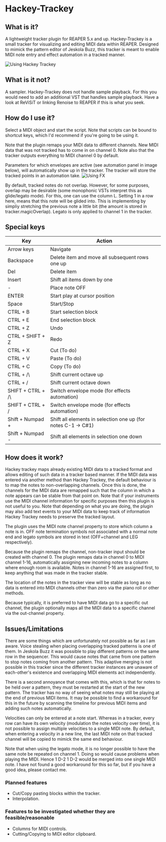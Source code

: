 # Hackey-Trackey
## What is it?
A lightweight tracker plugin for REAPER 5.x and up. Hackey-Trackey is a small 
tracker for visualizing and editing MIDI data within REAPER. Designed to mimick 
the pattern editor of Jeskola Buzz, this tracker is meant to enable MIDI note 
entry and effect automation in a tracked manner.

![Using Hackey Trackey](https://i.imgur.com/o6QXh8X.png)

## What is it not?
A sampler. Hackey-Trackey does not handle sample playback. For this you would 
need to add an additional VST that handles sample playback. Have a look at 
ReViSiT or linking Renoise to REAPER if this is what you seek.

## How do I use it?
Select a MIDI object and start the script. Note that scripts can be bound to 
shortcut keys, which I'd recommend if you're going to be using it.

Note that the plugin remaps your MIDI data to different channels. New MIDI 
data that was not tracked has to come in on channel 0. Note also that the 
tracker outputs everything to MIDI channel 0 by default.

Parameters for which envelopes are active (see automation panel in image below), 
will automatically show up in the tracker. The tracker will store the tracked 
points in an automation take.
![Using FX](https://i.imgur.com/pZ0TV7k.png)

By default, tracked notes do not overlap. However, for some purposes, overlap may be
desirable (some monophonic VSTs interpret this as glide/legato mode). For this, one can 
use the column L. Setting 1 in a row here, means that this note will be glided into. 
This is implementing by simpliy stretching the previous note a little bit (the amount 
is stored in tracker.magicOverlap). Legato is only applied to channel 1 in the tracker.

## Special keys
| Key                   | Action 								|
| --------------------- | --------------------------------------------------------------------- |
| Arrow keys 		| Navigate								|
| Backspace 		| Delete item and move all subsequent rows one up			|
| Del 			| Delete item								|
| Insert 		| Shift all items down by one						|
| \- 			| Place note OFF							|
| ENTER 		| Start play at cursor position						|
| Space 		| Start/Stop								|
| CTRL + B 		| Start selection block 						|
| CTRL + E 		| End selection block 							|
| CTRL + Z   		| Undo									|
| CTRL + SHIFT + Z 	| Redo									|
| CTRL + X 		| Cut (To do)								|
| CTRL + V 		| Paste (To do)								|
| CTRL + C 		| Copy (To do)								|
| CTRL + /\ 		| Shift current octave up 						|
| CTRL + \/		| Shift current octave down						|
| SHIFT + CTRL + /\ 	| Switch envelope mode (for effects automation)				|
| SHIFT + CTRL + \/	| Switch envelope mode (for effects automation)				|
| Shift + Numpad +	| Shift all elements in selection one up (for notes C-1 -> C#1)		|
| Shift + Numpad -	| Shift all elements in selection one down				|

## How does it work?
Hackey trackey maps already existing MIDI data to a tracked format and allows 
editing of such data in a tracker based manner. If the MIDI data was 
entered via another method than Hackey Trackey, the default behaviour is to 
map the notes to non-overlapping channels. Once this is done, the channels for 
the MIDI data are remapped such that the column in which a note appears can be 
stable from that point on. Note that if your instruments use the MIDI channel 
information for specific purposes then this plugin is not useful to you. Note 
that depending on what you are doing, the plugin may also add text events to 
your MIDI data to keep track of information Hackey Trackey needs to preserve 
the tracked layout.

The plugin uses the MIDI note channel property to store which column a note 
is in. OFF note termination symbols not associated with a normal note end 
and legato symbols are stored in text (OFF+channel and LEG respectively).

Because the plugin remaps the channel, non-tracker input should be created with 
channel 0. The plugin remaps data in channel 0 to MIDI channel 1-16, automatically
assigning new incoming notes to a column where enough room is available. Notes in 
channel 1-16 are assigned first, to keep anything that was made in the tracker 
stable.

The location of the notes in the tracker view will be stable as long as no data 
is entered into MIDI channels other than zero via the piano roll or other methods.

Because typically, it is preferred to have MIDI data go to a specific out channel, 
the plugin optionally maps all the MIDI data to a specific channel via the out-channel 
property.

## Issues/Limitations
There are some things which are unfortunately not possible as far as I am aware.
Voice stealing when placing overlapping tracked patterns is one of them. In Jeskola 
Buzz it was possible to play different patterns on the same row in the sequencer. 
This would cause notes that came from one pattern to stop notes coming from another 
pattern. This adaptive merging is not possible in this tracker since the 
different tracker instances are unaware of each-other's existence and overlapping 
MIDI elements act independently.

There is a second annoyance that comes with this, which is that for notes to be 
held over a pattern, they must be restarted at the start of the new pattern. The 
tracker has no way of seeing what notes may still be playing at the end of previous
MIDI items. It may be possible to find a workaround for this in the future by 
scanning the timeline for previous MIDI items and adding such notes automatically.

Velocities can only be entered at a note start. Whereas in a tracker, every row can 
have its own velocity (modulation the notes velocity over time), it is not possible 
to assign multiple velocities to a single MIDI note. By default, when entering a 
velocity in a new line, the last MIDI note on that tracked channel will be copied to 
mimick the same end behaviour.

Note that when using the legato mode, it is no longer possible to have the same note 
be repeated on channel 1. Doing so would cause problems when playing the MIDI. Hence
1 D-2
1 D-2
would be merged into one single MIDI note. I have not found a good workaround for this 
so far, but if you have a good idea, please contact me.

### Planned features
- Cut/Copy pasting blocks within the tracker.
- Interpolation.

### Features to be investigated whether they are feasible/reasonable
- Columns for MIDI controls.
- Cutting/Copying to MIDI editor clipboard.